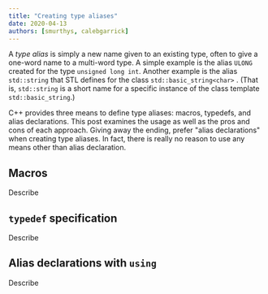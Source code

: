 ```yaml
---
title: "Creating type aliases"
date: 2020-04-13
authors: [smurthys, calebgarrick]
---
```


A _type alias_ is simply a new name given to an existing type, often to give a one-word name to a multi-word type. A simple example is the alias `ULONG` created for the type `unsigned long int`. Another example is the alias `std::string` that STL defines for the class `std::basic_string<char>` . \(That is, `std::string` is a short name for a specific instance of the class template `std::basic_string`.\)
<!--more-->

C++ provides three means to define type aliases: macros, typedefs, and alias declarations. This post examines the usage as well as the pros and cons of each approach. Giving away the ending, prefer "alias declarations" when creating type aliases. In fact, there is really no reason to use any means other than alias declaration.

## Macros

Describe

## `typedef` specification

Describe

## Alias declarations with `using`

Describe
